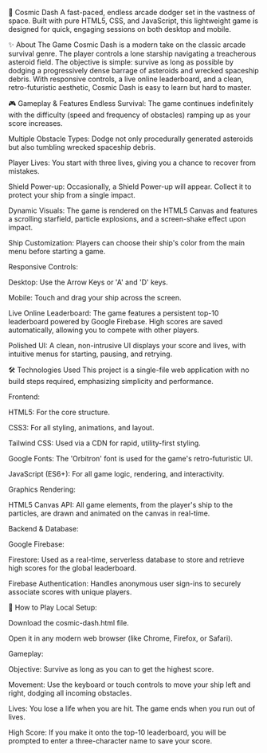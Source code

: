 🚀 Cosmic Dash
A fast-paced, endless arcade dodger set in the vastness of space. Built with pure HTML5, CSS, and JavaScript, this lightweight game is designed for quick, engaging sessions on both desktop and mobile.

✨ About The Game
Cosmic Dash is a modern take on the classic arcade survival genre. The player controls a lone starship navigating a treacherous asteroid field. The objective is simple: survive as long as possible by dodging a progressively dense barrage of asteroids and wrecked spaceship debris. With responsive controls, a live online leaderboard, and a clean, retro-futuristic aesthetic, Cosmic Dash is easy to learn but hard to master.

🎮 Gameplay & Features
Endless Survival: The game continues indefinitely with the difficulty (speed and frequency of obstacles) ramping up as your score increases.

Multiple Obstacle Types: Dodge not only procedurally generated asteroids but also tumbling wrecked spaceship debris.

Player Lives: You start with three lives, giving you a chance to recover from mistakes.

Shield Power-up: Occasionally, a Shield Power-up will appear. Collect it to protect your ship from a single impact.

Dynamic Visuals: The game is rendered on the HTML5 Canvas and features a scrolling starfield, particle explosions, and a screen-shake effect upon impact.

Ship Customization: Players can choose their ship's color from the main menu before starting a game.

Responsive Controls:

Desktop: Use the Arrow Keys or 'A' and 'D' keys.

Mobile: Touch and drag your ship across the screen.

Live Online Leaderboard: The game features a persistent top-10 leaderboard powered by Google Firebase. High scores are saved automatically, allowing you to compete with other players.

Polished UI: A clean, non-intrusive UI displays your score and lives, with intuitive menus for starting, pausing, and retrying.

🛠️ Technologies Used
This project is a single-file web application with no build steps required, emphasizing simplicity and performance.

Frontend:

HTML5: For the core structure.

CSS3: For all styling, animations, and layout.

Tailwind CSS: Used via a CDN for rapid, utility-first styling.

Google Fonts: The 'Orbitron' font is used for the game's retro-futuristic UI.

JavaScript (ES6+): For all game logic, rendering, and interactivity.

Graphics Rendering:

HTML5 Canvas API: All game elements, from the player's ship to the particles, are drawn and animated on the canvas in real-time.

Backend & Database:

Google Firebase:

Firestore: Used as a real-time, serverless database to store and retrieve high scores for the global leaderboard.

Firebase Authentication: Handles anonymous user sign-ins to securely associate scores with unique players.

🚀 How to Play
Local Setup:

Download the cosmic-dash.html file.

Open it in any modern web browser (like Chrome, Firefox, or Safari).

Gameplay:

Objective: Survive as long as you can to get the highest score.

Movement: Use the keyboard or touch controls to move your ship left and right, dodging all incoming obstacles.

Lives: You lose a life when you are hit. The game ends when you run out of lives.

High Score: If you make it onto the top-10 leaderboard, you will be prompted to enter a three-character name to save your score.

